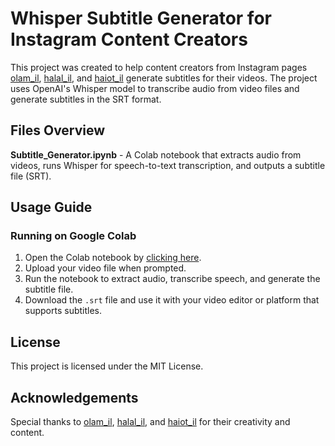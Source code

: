 # Whisper Subtitle Generator for Instagram Content Creators

This project was created to help content creators from Instagram pages [olam_il](https://www.instagram.com/olam_il), [halal_il](https://www.instagram.com/halal_il), and [haiot_il](https://www.instagram.com/haiot_il) generate subtitles for their videos. The project uses OpenAI's Whisper model to transcribe audio from video files and generate subtitles in the SRT format.

## Files Overview

**Subtitle_Generator.ipynb** - A Colab notebook that extracts audio from videos, runs Whisper for speech-to-text transcription, and outputs a subtitle file (SRT).

## Usage Guide

### Running on Google Colab

1. Open the Colab notebook by [clicking here](https://colab.research.google.com/drive/1L6hy7QS6eKNjJkI7cfsa1A1zw3GvMs5H#scrollTo=V6c2xvlgEBHq).
2. Upload your video file when prompted.
3. Run the notebook to extract audio, transcribe speech, and generate the subtitle file.
4. Download the `.srt` file and use it with your video editor or platform that supports subtitles.

## License

This project is licensed under the MIT License.

## Acknowledgements

Special thanks to [olam_il](https://www.instagram.com/olam_il), [halal_il](https://www.instagram.com/halal_il), and [haiot_il](https://www.instagram.com/haiot_il) for their creativity and content.
